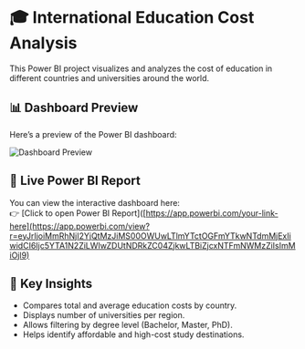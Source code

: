 # 🎓 International Education Cost Analysis

This Power BI project visualizes and analyzes the cost of education in different countries and universities around the world.

## 📊 Dashboard Preview
Here’s a preview of the Power BI dashboard:

![Dashboard Preview](dashboard.png)

## 🔗 Live Power BI Report
You can view the interactive dashboard here:  
👉 [Click to open Power BI Report]([https://app.powerbi.com/your-link-here](https://app.powerbi.com/view?r=eyJrIjoiMmRhNjI2YjQtMzJiMS00OWUwLTlmYTctOGFmYTkwNTdmMjExIiwidCI6Ijc5YTA1N2ZiLWIwZDUtNDRkZC04ZjkwLTBiZjcxNTFmNWMzZiIsImMiOjl9)

## 🧠 Key Insights
- Compares total and average education costs by country.
- Displays number of universities per region.
- Allows filtering by degree level (Bachelor, Master, PhD).
- Helps identify affordable and high-cost study destinations.
